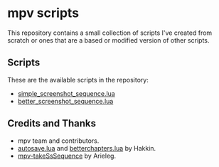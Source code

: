 # mpv scripts

This repository contains a small collection of scripts I've created from scratch or ones that are a based or modified version of other scripts.

## Scripts

These are the available scripts in the repository:

- [simple_screenshot_sequence.lua](./simple-screenshot-sequence/README.md)
- [better_screenshot_sequence.lua](./better-screenshot-sequence/README.md)

## Credits and Thanks

- mpv team and contributors.
- [autosave.lua](https://gist.github.com/Hakkin/5489e511bd6c8068a0fc09304c9c5a82) and [betterchapters.lua](https://gist.github.com/Hakkin/4f978a5c87c31f7fe3ae) by Hakkin.
- [mpv-takeSsSequence](https://github.com/Arieleg/mpv-takeSsSequence) by Arieleg.
